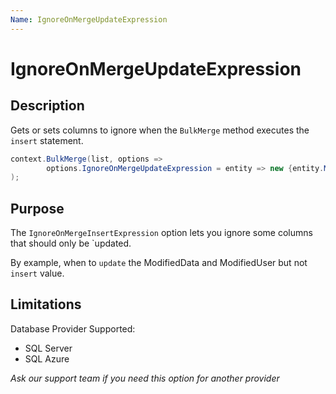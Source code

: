 ```yaml
---
Name: IgnoreOnMergeUpdateExpression
---
```


# IgnoreOnMergeUpdateExpression

## Description

Gets or sets columns to ignore when the `BulkMerge` method executes the `insert` statement.


```csharp
context.BulkMerge(list, options => 
        options.IgnoreOnMergeUpdateExpression = entity => new {entity.ModifiedDate, entity.ModifiedUser}
); 
```

## Purpose
The `IgnoreOnMergeInsertExpression` option lets you ignore some columns that should only be `updated.

By example, when to `update` the ModifiedData and ModifiedUser but not `insert` value.

## Limitations
Database Provider Supported:
- SQL Server
- SQL Azure

_Ask our support team if you need this option for another provider_
